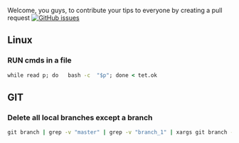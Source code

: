 Welcome, you guys, to contribute your tips to everyone by creating a pull request [![GitHub issues](https://img.shields.io/github/issues/puffer-python/tips)](https://github.com/puffer-python/tips/issues)
## Linux
### RUN cmds in a file 

```cmd
while read p; do   bash -c  "$p"; done < tet.ok
```
## GIT
### Delete all local branches except a branch

```cmd
git branch | grep -v "master" | grep -v "branch_1" | xargs git branch -D
```
